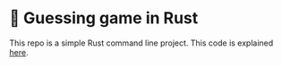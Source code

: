 # 🦀 Guessing game in Rust

This repo is a simple Rust command line project. This code is explained [here](https://doc.rust-lang.org/book/ch02-00-guessing-game-tutorial.html).
